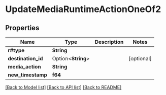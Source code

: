 # UpdateMediaRuntimeActionOneOf2

## Properties

Name | Type | Description | Notes
------------ | ------------- | ------------- | -------------
**r#type** | **String** |  | 
**destination_id** | Option<**String**> |  | [optional]
**media_action** | **String** |  | 
**new_timestamp** | **f64** |  | 

[[Back to Model list]](../README.md#documentation-for-models) [[Back to API list]](../README.md#documentation-for-api-endpoints) [[Back to README]](../README.md)


